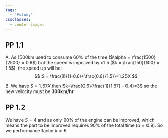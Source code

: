 ```yaml
---
tags:
  - "#study"
cssclasses:
  - center-images
---
```

## PP 1.1

A. As 1500km used to consume 60% of the time ($\alpha = \frac{1500}{2500} = 0.6$) but the speed is improved by x1.5 ($k = \frac{150}{100} = 1.5$), the speed up will be:
$$
S = \frac{1}{(1-0.6)+\frac{0.6}{1.5}}=1.25X
$$



B. We have $S=1.67X$ then $k=\frac{0.6}{\frac{1}{1.67} - 0.4}=3$ so the new velocity must be **300km/hr**


## PP 1.2

We have $S=4$ and as only 90% of the engine can be improved, which means the part to be improved requires 90% of the total time ($\alpha=0.9$). So we performance factor $k=6$.